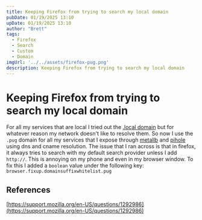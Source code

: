 ```yaml
---
title: Keeping Firefox from trying to search my local domain
pubDate: 01/19/2025 13:10
upDate: 01/19/2025 13:10
author: "Brett"
tags:
  - Firefox
  - Search
  - Custom
  - Domain
imgUrl: '../../assets/firefox-pug.png'
description: Keeping Firefox from trying to search my local domain
---
```



# Keeping Firefox from trying to search my local domain

For all my services that are local I tried out the [.local domain](https://en.wikipedia.org/wiki/.local) but for
whatever reason my network doesn't like to resolve them.  So now I use the `.pug` domain for all my services that I
expose through [metallb](https://metallb.io/) and [pihole]() using dns and cname resolution.  The issue that I ran 
across is that in firefox, it always tries to search with my default search provider unless I add `http://`.  This 
is annoying on my phone and even in my browser window.  To fix this I added a `boolean` value under the
following key: `browser.fixup.domainsuffixwhitelist.pug` 

## References

[https://support.mozilla.org/en-US/questions/1292986](https://support.mozilla.org/en-US/questions/1292986)